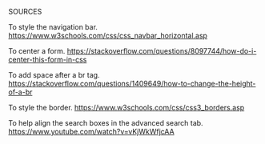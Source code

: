 
SOURCES

To style the navigation bar.
https://www.w3schools.com/css/css_navbar_horizontal.asp

To center a form.
https://stackoverflow.com/questions/8097744/how-do-i-center-this-form-in-css

To add space after a br tag.
https://stackoverflow.com/questions/1409649/how-to-change-the-height-of-a-br

To style the border.
https://www.w3schools.com/css/css3_borders.asp

To help align the search boxes in the advanced search tab.
https://www.youtube.com/watch?v=vKjWkWfjcAA